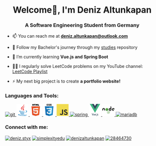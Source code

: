 <h1 align="center">Welcome👋, I'm Deniz Altunkapan</h1>
<h3 align="center">A Software Engineering Student from Germany</h3>

- 📫 You can reach me at **deniz.altunkapan@outlook.com**

- 🔭 Follow my Bachelor's journey through my [studies](https://github.com/DenizAltunkapan/studies) repository

- 🌱 I’m currently learning **Vue.js and Spring Boot**

- 👨‍💻 I regularly solve LeetCode problems on my YouTube channel: [LeetCode Playlist](https://youtube.com/playlist?list=PL8oNiMQ5bAc-E9dxq0h1i6NiUehmZKEks&si=DjBJ2CLP1b_juCFh)

- ⚡ My next big project is to create **a portfolio website!**

<h3 align="left">Languages and Tools:</h3>
<p align="left">
    <a href="https://git-scm.com/" target="_blank" rel="noreferrer"> 
        <img src="https://www.vectorlogo.zone/logos/git-scm/git-scm-icon.svg" alt="git" width="40" height="40"/>
    </a>
    <a href="https://www.java.com" target="_blank" rel="noreferrer">
        <img src="https://raw.githubusercontent.com/devicons/devicon/master/icons/java/java-original.svg" alt="java" width="40" height="40"/>
    </a>
    <a href="https://www.w3.org/html/" target="_blank" rel="noreferrer"> 
        <img src="https://raw.githubusercontent.com/devicons/devicon/master/icons/html5/html5-original-wordmark.svg" alt="html5" width="40" height="40"/>
    </a>
    <a href="https://www.w3schools.com/css/" target="_blank" rel="noreferrer"> 
        <img src="https://raw.githubusercontent.com/devicons/devicon/master/icons/css3/css3-original-wordmark.svg" alt="css3" width="40" height="40"/>
    </a>
    <a href="https://developer.mozilla.org/en-US/docs/Web/JavaScript" target="_blank" rel="noreferrer"> 
        <img src="https://raw.githubusercontent.com/devicons/devicon/master/icons/javascript/javascript-original.svg" alt="javascript" width="40" height="40"/>
    </a>
    <a href="https://spring.io/" target="_blank" rel="noreferrer"> 
        <img src="https://www.vectorlogo.zone/logos/springio/springio-icon.svg" alt="spring" width="40" height="40"/>
    </a>
    <a href="https://vuejs.org/" target="_blank" rel="noreferrer"> 
        <img src="https://raw.githubusercontent.com/devicons/devicon/master/icons/vuejs/vuejs-original-wordmark.svg" alt="vuejs" width="40" height="40"/>
    </a>
    <a href="https://nodejs.org" target="_blank" rel="noreferrer"> 
        <img src="https://raw.githubusercontent.com/devicons/devicon/master/icons/nodejs/nodejs-original-wordmark.svg" alt="nodejs" width="40" height="40"/>
    </a>
    <a href="https://mariadb.org/" target="_blank" rel="noreferrer"> 
        <img src="https://www.vectorlogo.zone/logos/mariadb/mariadb-icon.svg" alt="mariadb" width="40" height="40"/>
    </a>
</p>

<h3 align="left">Connect with me:</h3>
<p align="left">
    <a href="https://instagram.com/deniz.styx" target="blank"><img align="center" src="https://raw.githubusercontent.com/rahuldkjain/github-profile-readme-generator/master/src/images/icons/Social/instagram.svg" alt="deniz.styx" height="30" width="40" /></a>
    <a href="https://www.youtube.com/@SimplexityEdu" target="blank"><img align="center" src="https://raw.githubusercontent.com/rahuldkjain/github-profile-readme-generator/master/src/images/icons/Social/youtube.svg" alt="simplexityedu" height="30" width="40" /></a>
    <a href="https://www.leetcode.com/denizaltunkapan" target="blank"><img align="center" src="https://raw.githubusercontent.com/rahuldkjain/github-profile-readme-generator/master/src/images/icons/Social/leet-code.svg" alt="denizaltunkapan" height="30" width="40" /></a>
    <a href="https://stackoverflow.com/users/28464730" target="blank"><img align="center" src="https://raw.githubusercontent.com/rahuldkjain/github-profile-readme-generator/master/src/images/icons/Social/stack-overflow.svg" alt="28464730" height="30" width="40" /></a>
</p>

